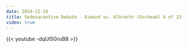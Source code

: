 ```yaml
---
date: 2024-12-19
title: Sedevacantism Debate - Dimond vs. Albrecht (Gnrhead) 4 of 23
video: true
---
```



{{< youtube -dqUI5GruB8 >}}
